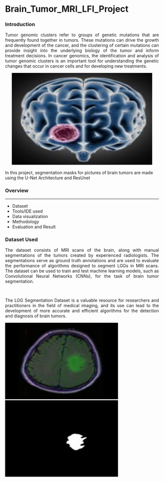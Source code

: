 # Brain_Tumor_MRI_LFI_Project

### Introduction
<p align="justify">Tumor genomic clusters refer to groups of genetic mutations that are frequently found together in tumors. These mutations can drive the growth and development of the cancer, and the clustering of certain mutations can provide insight into the underlying biology of the tumor and inform treatment decisions. In cancer genomics, the identification and analysis of tumor genomic clusters is an important tool for understanding the genetic changes that occur in cancer cells and for developing new treatments.</br> </p>

<p align="center"><img width="460" height="300" src="brain.jpg"></p>

In this project, segmentation masks for pictures of brain tumors are made using the U-Net Architecture and ResUnet

### Overview
- - - -
* Dataset
* Tools/IDE used
* Data visualization
* Methodology
* Evaluation and Result

### Dataset Used
<p align="justify">The dataset consists of MRI scans of the brain, along with manual segmentations of the tumors created by experienced radiologists. The segmentations serve as ground truth annotations and are used to evaluate the performance of algorithms designed to segment LGGs in MRI scans. The dataset can be used to train and test machine learning models, such as Convolutional Neural Networks (CNNs), for the task of brain tumor segmentation.</p></br>
<p align="justify">The LGG Segmentation Dataset is a valuable resource for researchers and practitioners in the field of medical imaging, and its use can lead to the development of more accurate and efficient algorithms for the detection and diagnosis of brain tumors. </p>

<p float="left">
  <img src="images/original.jpg" width="370" height="250" />
  <img src="images/mask.jpg" width="370" height="250" /> 
</p>

